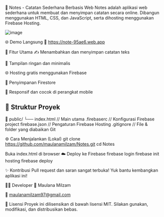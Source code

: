 📝 Notes - Catatan Sederhana Berbasis Web
Notes adalah aplikasi web sederhana untuk membuat dan menyimpan catatan secara online. Dibangun menggunakan HTML, CSS, dan JavaScript, serta dihosting menggunakan Firebase Hosting.

![image](https://github.com/user-attachments/assets/1e02b469-0303-4fe7-986d-1616c6ef3706)

🌐 Demo Langsung
🔗 https://note-95ae6.web.app

🚀 Fitur Utama
✍️ Menambahkan dan menyimpan catatan teks

📁 Tampilan ringan dan minimalis

🌐 Hosting gratis menggunakan Firebase

💾 Penyimpanan Firestore

📱 Responsif dan cocok di perangkat mobile

## 📁 Struktur Proyek

📁 public/
 └── index.html       // Main utama
.firebaserc           // Konfigurasi Firebase project
firebase.json         // Pengaturan Firebase Hosting
.gitignore            // File & folder yang diabaikan Git

⚙️ Cara Menjalankan (Lokal)
git clone https://github.com/maulanamilzam/Notes.git
cd Notes

Buka index.html di browser
☁️ Deploy ke Firebase
firebase login
firebase init hosting
firebase deploy

✨ Kontribusi
Pull request dan saran sangat terbuka! Yuk bantu kembangkan aplikasi ini!

🧑‍💻 Developer
👤 Maulana Milzam

📧 maulanamilzam97@gmail.com

📄 Lisensi
Proyek ini dilisensikan di bawah lisensi MIT. Silakan gunakan, modifikasi, dan distribusikan bebas.





